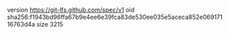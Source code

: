 version https://git-lfs.github.com/spec/v1
oid sha256:f1943bd96ffa67b9e4ee6e39fca83de530ee035e5aceca852e06917116763d4a
size 3215
